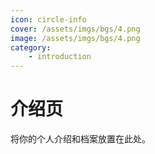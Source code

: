 ```yaml
---
icon: circle-info
cover: /assets/imgs/bgs/4.png
image: /assets/imgs/bgs/4.png
category:
    - introduction
---
```


# 介绍页

将你的个人介绍和档案放置在此处。
